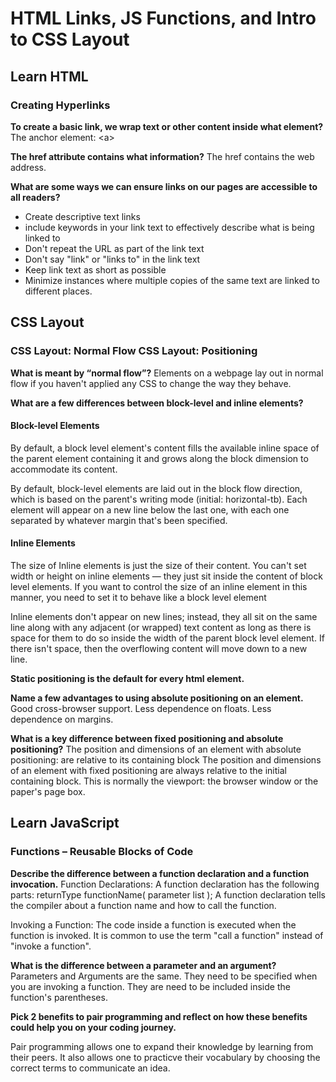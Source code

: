 # HTML Links, JS Functions, and Intro to CSS Layout

## Learn HTML

### Creating Hyperlinks

**To create a basic link, we wrap text or other content inside what element?**
The anchor element: \<a></a>

**The href attribute contains what information?**
The href contains the web address.

**What are some ways we can ensure links on our pages are accessible to all readers?**

- Create descriptive text links
- include keywords in your link text to effectively describe what is being linked to
- Don't repeat the URL as part of the link text
- Don't say "link" or "links to" in the link text
- Keep link text as short as possible
- Minimize instances where multiple copies of the same text are linked to different places.

## CSS Layout

### CSS Layout: Normal Flow CSS Layout: Positioning

**What is meant by “normal flow”?**
Elements on a webpage lay out in normal flow if you haven't applied any CSS to change the way they behave.

**What are a few differences between block-level and inline elements?**
#### Block-level Elements
By default, a block level element's content fills the available inline space of the parent element containing it and grows along the block dimension to accommodate its content.

By default, block-level elements are laid out in the block flow direction, which is based on the parent's writing mode (initial: horizontal-tb). Each element will appear on a new line below the last one, with each one separated by whatever margin that's been specified. 

#### Inline Elements
The size of Inline elements is just the size of their content. You can't set width or height on inline elements — they just sit inside the content of block level elements. If you want to control the size of an inline element in this manner, you need to set it to behave like a block level element

Inline elements don't appear on new lines; instead, they all sit on the same line along with any adjacent (or wrapped) text content as long as there is space for them to do so inside the width of the parent block level element. If there isn't space, then the overflowing content will move down to a new line.

**Static positioning is the default for every html element.**

**Name a few advantages to using absolute positioning on an element.**
Good cross-browser support.
Less dependence on floats.
Less dependence on margins.

**What is a key difference between fixed positioning and absolute positioning?**
The position and dimensions of an element with absolute positioning: are relative to its containing block
The position and dimensions of an element with fixed positioning are always relative to the initial containing block. This is normally the viewport: the browser window or the paper's page box.

## Learn JavaScript

### Functions – Reusable Blocks of Code

**Describe the difference between a function declaration and a function invocation.**
Function Declarations: A function declaration has the following parts: returnType functionName( parameter list ); A function declaration tells the compiler about a function name and how to call the function.

Invoking a Function: The code inside a function is executed when the function is invoked. It is common to use the term "call a function" instead of "invoke a function".

**What is the difference between a parameter and an argument?**
Parameters and Arguments are the same. They need to be specified when you are invoking a function. They are need to be included inside the function's parentheses.

**Pick 2 benefits to pair programming and reflect on how these benefits could help you on your coding journey.**

Pair programming allows one to expand their knowledge by learning from their peers. It also allows one to practicve their vocabulary by choosing the correct terms to communicate an idea. 